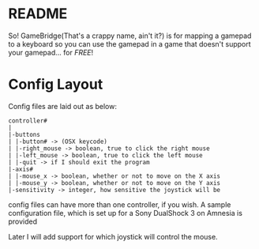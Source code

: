 README
======

So! GameBridge(That's a crappy name, ain't it?) is for mapping a gamepad to a keyboard so you can use the gamepad in a game that doesn't support your gamepad... for *FREE*!

Config Layout
=============

Config files are laid out as below:

    controller#
    |
    |-buttons
    | |-button# -> (OSX keycode)
    | |-right_mouse -> boolean, true to click the right mouse 
    | |-left_mouse -> boolean, true to click the left mouse
    | |-quit -> if I should exit the program
    |-axis#
    | |-mouse_x -> boolean, whether or not to move on the X axis
    | |-mouse_y -> boolean, whether or not to move on the Y axis
    |-sensitivity -> integer, how sensitive the joystick will be



config files can have more than one controller, if you wish. A sample configuration file, which is set up for a Sony DualShock 3 on Amnesia is provided

Later I will add support for which joystick will control the mouse.
